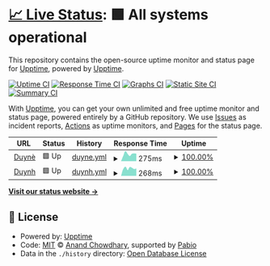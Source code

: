 # [📈 Live Status](https://upptime.github.io/upptime): <!--live status--> **🟩 All systems operational**

This repository contains the open-source uptime monitor and status page for [Upptime](https://upptime.js.org), powered by [Upptime](https://github.com/upptime/upptime).

[![Uptime CI](https://github.com/duyhenryer/upptime/workflows/Uptime%20CI/badge.svg)](https://github.com/duyhenryer/upptime/actions?query=workflow%3A%22Uptime+CI%22)
[![Response Time CI](https://github.com/duyhenryer/upptime/workflows/Response%20Time%20CI/badge.svg)](https://github.com/duyhenryer/upptime/actions?query=workflow%3A%22Response+Time+CI%22)
[![Graphs CI](https://github.com/duyhenryer/upptime/workflows/Graphs%20CI/badge.svg)](https://github.com/duyhenryer/upptime/actions?query=workflow%3A%22Graphs+CI%22)
[![Static Site CI](https://github.com/duyhenryer/upptime/workflows/Static%20Site%20CI/badge.svg)](https://github.com/duyhenryer/upptime/actions?query=workflow%3A%22Static+Site+CI%22)
[![Summary CI](https://github.com/duyhenryer/upptime/workflows/Summary%20CI/badge.svg)](https://github.com/duyhenryer/upptime/actions?query=workflow%3A%22Summary+CI%22)

With [Upptime](https://upptime.js.org), you can get your own unlimited and free uptime monitor and status page, powered entirely by a GitHub repository. We use [Issues](https://github.com/upptime/upptime/issues) as incident reports, [Actions](https://github.com/duyhenryer/upptime/actions) as uptime monitors, and [Pages](https://upptime.github.io/upptime) for the status page.

<!--start: status pages-->
<!-- This summary is generated by Upptime (https://github.com/upptime/upptime) -->
<!-- Do not edit this manually, your changes will be overwritten -->
<!-- prettier-ignore -->
| URL | Status | History | Response Time | Uptime |
| --- | ------ | ------- | ------------- | ------ |
| <img alt="" src="https://icons.duckduckgo.com/ip3/www.duyne.me.ico" height="13"> [Duynè](https://www.duyne.me) | 🟩 Up | [duyne.yml](https://github.com/duyhenryer/upptime/commits/HEAD/history/duyne.yml) | <details><summary><img alt="Response time graph" src="./graphs/duyne/response-time-week.png" height="20"> 275ms</summary><br><a href="https://duyhenryer.github.io/upptime/history/duyne"><img alt="Response time 269" src="https://img.shields.io/endpoint?url=https%3A%2F%2Fraw.githubusercontent.com%2Fduyhenryer%2Fupptime%2FHEAD%2Fapi%2Fduyne%2Fresponse-time.json"></a><br><a href="https://duyhenryer.github.io/upptime/history/duyne"><img alt="24-hour response time 159" src="https://img.shields.io/endpoint?url=https%3A%2F%2Fraw.githubusercontent.com%2Fduyhenryer%2Fupptime%2FHEAD%2Fapi%2Fduyne%2Fresponse-time-day.json"></a><br><a href="https://duyhenryer.github.io/upptime/history/duyne"><img alt="7-day response time 275" src="https://img.shields.io/endpoint?url=https%3A%2F%2Fraw.githubusercontent.com%2Fduyhenryer%2Fupptime%2FHEAD%2Fapi%2Fduyne%2Fresponse-time-week.json"></a><br><a href="https://duyhenryer.github.io/upptime/history/duyne"><img alt="30-day response time 269" src="https://img.shields.io/endpoint?url=https%3A%2F%2Fraw.githubusercontent.com%2Fduyhenryer%2Fupptime%2FHEAD%2Fapi%2Fduyne%2Fresponse-time-month.json"></a><br><a href="https://duyhenryer.github.io/upptime/history/duyne"><img alt="1-year response time 269" src="https://img.shields.io/endpoint?url=https%3A%2F%2Fraw.githubusercontent.com%2Fduyhenryer%2Fupptime%2FHEAD%2Fapi%2Fduyne%2Fresponse-time-year.json"></a></details> | <details><summary><a href="https://duyhenryer.github.io/upptime/history/duyne">100.00%</a></summary><a href="https://duyhenryer.github.io/upptime/history/duyne"><img alt="All-time uptime 100.00%" src="https://img.shields.io/endpoint?url=https%3A%2F%2Fraw.githubusercontent.com%2Fduyhenryer%2Fupptime%2FHEAD%2Fapi%2Fduyne%2Fuptime.json"></a><br><a href="https://duyhenryer.github.io/upptime/history/duyne"><img alt="24-hour uptime 100.00%" src="https://img.shields.io/endpoint?url=https%3A%2F%2Fraw.githubusercontent.com%2Fduyhenryer%2Fupptime%2FHEAD%2Fapi%2Fduyne%2Fuptime-day.json"></a><br><a href="https://duyhenryer.github.io/upptime/history/duyne"><img alt="7-day uptime 100.00%" src="https://img.shields.io/endpoint?url=https%3A%2F%2Fraw.githubusercontent.com%2Fduyhenryer%2Fupptime%2FHEAD%2Fapi%2Fduyne%2Fuptime-week.json"></a><br><a href="https://duyhenryer.github.io/upptime/history/duyne"><img alt="30-day uptime 100.00%" src="https://img.shields.io/endpoint?url=https%3A%2F%2Fraw.githubusercontent.com%2Fduyhenryer%2Fupptime%2FHEAD%2Fapi%2Fduyne%2Fuptime-month.json"></a><br><a href="https://duyhenryer.github.io/upptime/history/duyne"><img alt="1-year uptime 100.00%" src="https://img.shields.io/endpoint?url=https%3A%2F%2Fraw.githubusercontent.com%2Fduyhenryer%2Fupptime%2FHEAD%2Fapi%2Fduyne%2Fuptime-year.json"></a></details>
| <img alt="" src="https://icons.duckduckgo.com/ip3/www.duynh.me.ico" height="13"> [Duynh](https://www.duynh.me) | 🟩 Up | [duynh.yml](https://github.com/duyhenryer/upptime/commits/HEAD/history/duynh.yml) | <details><summary><img alt="Response time graph" src="./graphs/duynh/response-time-week.png" height="20"> 268ms</summary><br><a href="https://duyhenryer.github.io/upptime/history/duynh"><img alt="Response time 280" src="https://img.shields.io/endpoint?url=https%3A%2F%2Fraw.githubusercontent.com%2Fduyhenryer%2Fupptime%2FHEAD%2Fapi%2Fduynh%2Fresponse-time.json"></a><br><a href="https://duyhenryer.github.io/upptime/history/duynh"><img alt="24-hour response time 313" src="https://img.shields.io/endpoint?url=https%3A%2F%2Fraw.githubusercontent.com%2Fduyhenryer%2Fupptime%2FHEAD%2Fapi%2Fduynh%2Fresponse-time-day.json"></a><br><a href="https://duyhenryer.github.io/upptime/history/duynh"><img alt="7-day response time 268" src="https://img.shields.io/endpoint?url=https%3A%2F%2Fraw.githubusercontent.com%2Fduyhenryer%2Fupptime%2FHEAD%2Fapi%2Fduynh%2Fresponse-time-week.json"></a><br><a href="https://duyhenryer.github.io/upptime/history/duynh"><img alt="30-day response time 280" src="https://img.shields.io/endpoint?url=https%3A%2F%2Fraw.githubusercontent.com%2Fduyhenryer%2Fupptime%2FHEAD%2Fapi%2Fduynh%2Fresponse-time-month.json"></a><br><a href="https://duyhenryer.github.io/upptime/history/duynh"><img alt="1-year response time 280" src="https://img.shields.io/endpoint?url=https%3A%2F%2Fraw.githubusercontent.com%2Fduyhenryer%2Fupptime%2FHEAD%2Fapi%2Fduynh%2Fresponse-time-year.json"></a></details> | <details><summary><a href="https://duyhenryer.github.io/upptime/history/duynh">100.00%</a></summary><a href="https://duyhenryer.github.io/upptime/history/duynh"><img alt="All-time uptime 100.00%" src="https://img.shields.io/endpoint?url=https%3A%2F%2Fraw.githubusercontent.com%2Fduyhenryer%2Fupptime%2FHEAD%2Fapi%2Fduynh%2Fuptime.json"></a><br><a href="https://duyhenryer.github.io/upptime/history/duynh"><img alt="24-hour uptime 100.00%" src="https://img.shields.io/endpoint?url=https%3A%2F%2Fraw.githubusercontent.com%2Fduyhenryer%2Fupptime%2FHEAD%2Fapi%2Fduynh%2Fuptime-day.json"></a><br><a href="https://duyhenryer.github.io/upptime/history/duynh"><img alt="7-day uptime 100.00%" src="https://img.shields.io/endpoint?url=https%3A%2F%2Fraw.githubusercontent.com%2Fduyhenryer%2Fupptime%2FHEAD%2Fapi%2Fduynh%2Fuptime-week.json"></a><br><a href="https://duyhenryer.github.io/upptime/history/duynh"><img alt="30-day uptime 100.00%" src="https://img.shields.io/endpoint?url=https%3A%2F%2Fraw.githubusercontent.com%2Fduyhenryer%2Fupptime%2FHEAD%2Fapi%2Fduynh%2Fuptime-month.json"></a><br><a href="https://duyhenryer.github.io/upptime/history/duynh"><img alt="1-year uptime 100.00%" src="https://img.shields.io/endpoint?url=https%3A%2F%2Fraw.githubusercontent.com%2Fduyhenryer%2Fupptime%2FHEAD%2Fapi%2Fduynh%2Fuptime-year.json"></a></details>

<!--end: status pages-->

[**Visit our status website →**](https://upptime.github.io/upptime)

## 📄 License

- Powered by: [Upptime](https://github.com/upptime/upptime)
- Code: [MIT](./LICENSE) © [Anand Chowdhary](https://anandchowdhary.com), supported by [Pabio](https://pabio.com)
- Data in the `./history` directory: [Open Database License](https://opendatacommons.org/licenses/odbl/1-0/)

